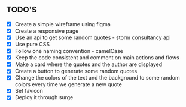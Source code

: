 ## TODO'S

- [x] Create a simple wireframe using figma
- [x] Create a responsive page
- [x] Use an api to get some random quotes - storm consultancy api
- [x] Use pure CSS
- [x] Follow one naming convention - camelCase
- [x] Keep the code consistent and comment on main actions and flows
- [x] Make a card where the quotes and the author are displayed
- [x] Create a button to generate some random quotes
- [x] Change the colors of the text and the background to some random colors every time we generate a new quote
- [x] Set favicon 
- [x] Deploy it through surge